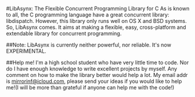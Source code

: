 #LibAsynx: The Flexible Concurrent Programming Library for C
As is known to all, the C programming language have a great concurrent library: libdispatch. However, this library only runs well on OS X and BSD systems. So, LibAsynx comes. It aims at making a flexible, easy, cross-platform and extendable library for concurrent programming.

##Note: LibAsynx is currently neither powerful, nor reliable. It's now EXPERIMENTAL.

##Help me!
I'm a high school student who have very little time to code. Nor do I have enough knowledge to write excellent projects by myself. Any comment on how to make the library better would help a lot. My email addr is mirrorinf@icloud.com, please send your ideas if you would like to help me!(I will be more than grateful if anyone can help me with the code!)
